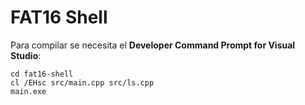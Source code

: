 # FAT16 Shell

Para compilar se necesita el **Developer Command Prompt for Visual Studio**:
```
cd fat16-shell
cl /EHsc src/main.cpp src/ls.cpp
main.exe
```
